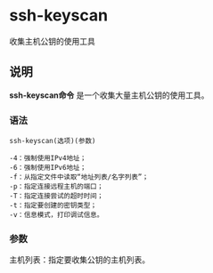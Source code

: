 ssh-keyscan
===

收集主机公钥的使用工具

## 说明

**ssh-keyscan命令** 是一个收集大量主机公钥的使用工具。

### 语法  

```
ssh-keyscan(选项)(参数)
```

  

```
-4：强制使用IPv4地址；
-6：强制使用IPv6地址；
-f：从指定文件中读取“地址列表/名字列表”；
-p：指定连接远程主机的端口；
-T：指定连接尝试的超时时间；
-t：指定要创建的密钥类型；
-v：信息模式，打印调试信息。
```

### 参数  

主机列表：指定要收集公钥的主机列表。


